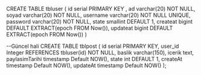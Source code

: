 CREATE TABLE tbluser
(
id serial PRIMARY KEY ,
ad varchar(20) NOT NULL,
soyad varchar(20) NOT NULL,
username varchar(20) NOT NULL UNIQUE,
password varchar(20) NOT NULL,
state smallint DEFAULT 1,
createat bigint DEFAULT EXTRACT(epoch FROM Now()),
updateat bigint DEFAULT EXTRACT(epoch FROM Now())
)




--Güncel hali
CREATE TABLE tblpost
(
id serial PRIMARY KEY,
user_id Integer REFERENCES tbluser(id) NOT NULL,
baslik varchar(150),
icerik text,
paylasimTarihi timestamp Default NOW(),
state int DEFAULT 1,
createAt timestamp Default NOW(),
updateAt timestamp Default NOW() 
);